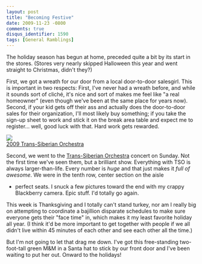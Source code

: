 ```yaml
---
layout: post
title: "Becoming Festive"
date: 2009-11-23 -0800
comments: true
disqus_identifier: 1590
tags: [General Ramblings]
---
```

The holiday season has begun at home, preceded quite a bit by its start
in the stores. (Stores very nearly skipped Halloween this year and went
straight to Christmas, didn't they?)

First, we got a wreath for our door from a local door-to-door salesgirl.
This is important in two respects: First, I've never had a wreath
before, and while it sounds sort of cliché, it's nice and sort of makes
me feel like "a real homeowner" (even though we've been at the same
place for years now). Second, if your kid gets off their ass and
actually does the door-to-door sales for their organization, I'll most
likely buy something; if you take the sign-up sheet to work and stick it
on the break area table and expect me to register... well, good luck
with that. Hard work gets rewarded.

[![](http://lh6.ggpht.com/_P1NCAbHEm2Q/Swojt-N1ojE/AAAAAAAABTE/h2oTbUEjNq4/s160-c/2009TransSiberianOrchestra.jpg)](http://picasaweb.google.com/travis.illig/2009TransSiberianOrchestra?feat=embedwebsite)<br />[2009 Trans-Siberian Orchestra](http://picasaweb.google.com/travis.illig/2009TransSiberianOrchestra?feat=embedwebsite)

Second, we went to the [Trans-Siberian
Orchestra](http://www.trans-siberian.com/) concert on Sunday. Not the
first time we've seen them, but a brilliant show. Everything with TSO is
always larger-than-life. Every number is *huge* and that just makes it
*full of awesome*. We were in the tenth row, center section on the aisle
- perfect seats. I snuck a few pictures toward the end with my crappy
Blackberry camera. Epic stuff. I'd totally go again.

This week is Thanksgiving and I totally can't stand turkey, nor am I
really big on attempting to coordinate a bajillion disparate schedules
to make sure everyone gets their "face time" in, which makes it my least
favorite holiday all year. (I think it'd be more important to get
together with people if we all didn't live within 45 minutes of each
other and see each other all the time.)

But I'm not going to let that drag me down. I've got this free-standing
two-foot-tall green M&M in a Santa hat to stick by our front door and
I've been waiting to put her out. Onward to the holidays!

